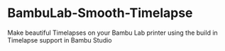 # BambuLab-Smooth-Timelapse
Make beautiful Timelapses on your Bambu Lab printer using the build in Timelapse support in Bambu Studio
